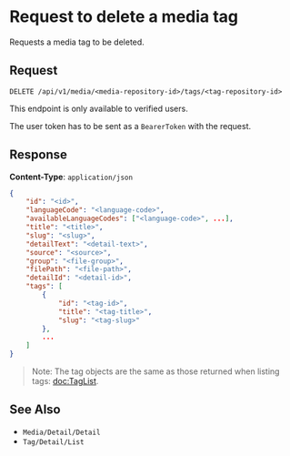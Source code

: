 # Request to delete a media tag

Requests a media tag to be deleted.

## Request

    DELETE /api/v1/media/<media-repository-id>/tags/<tag-repository-id>

This endpoint is only available to verified users.

The user token has to be sent as a `BearerToken` with the request.

## Response

**Content-Type**: `application/json`

```json
{
    "id": "<id>",
    "languageCode": "<language-code>",
    "availableLanguageCodes": ["<language-code>", ...],
    "title": "<title>",
    "slug": "<slug>",
    "detailText": "<detail-text>",
    "source": "<source>",
    "group": "<file-group>",
    "filePath": "<file-path>",
    "detailId": "<detail-id>",
    "tags": [
        {
            "id": "<tag-id>",
            "title": "<tag-title>",
            "slug": "<tag-slug>"
        },
        ...
    ]
}
```
> Note: The tag objects are the same as those returned when listing tags: <doc:TagList>.

## See Also

* ``Media/Detail/Detail``
* ``Tag/Detail/List``
